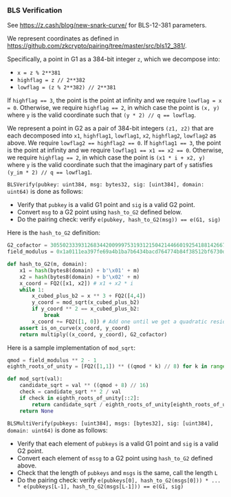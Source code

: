 ### BLS Verification

See https://z.cash/blog/new-snark-curve/ for BLS-12-381 parameters.

We represent coordinates as defined in https://github.com/zkcrypto/pairing/tree/master/src/bls12_381/.

Specifically, a point in G1 as a 384-bit integer `z`, which we decompose into:

* `x = z % 2**381`
* `highflag = z // 2**382`
* `lowflag = (z % 2**382) // 2**381`

If `highflag == 3`, the point is the point at infinity and we require `lowflag = x = 0`. Otherwise, we require `highflag == 2`, in which case the point is `(x, y)` where `y` is the valid coordinate such that `(y * 2) // q == lowflag`.

We represent a point in G2 as a pair of 384-bit integers `(z1, z2)` that are each decomposed into `x1`, `highflag1`, `lowflag1`, `x2`, `highflag2`, `lowflag2` as above. We require `lowflag2 == highflag2 == 0`. If `highflag1 == 3`, the point is the point at infinity and we require `lowflag1 == x1 == x2 == 0`. Otherwise, we require `highflag == 2`, in which case the point is `(x1 * i + x2, y)` where `y` is the valid coordinate such that the imaginary part of `y` satisfies `(y_im * 2) // q == lowflag1`.

`BLSVerify(pubkey: uint384, msg: bytes32, sig: [uint384], domain: uint64)` is done as follows:

* Verify that `pubkey` is a valid G1 point and `sig` is a valid G2 point.
* Convert `msg` to a G2 point using `hash_to_G2` defined below.
* Do the pairing check: verify `e(pubkey, hash_to_G2(msg)) == e(G1, sig)`

Here is the `hash_to_G2` definition:

```python
G2_cofactor = 305502333931268344200999753193121504214466019254188142667664032982267604182971884026507427359259977847832272839041616661285803823378372096355777062779109
field_modulus = 0x1a0111ea397fe69a4b1ba7b6434bacd764774b84f38512bf6730d2a0f6b0f6241eabfffeb153ffffb9feffffffffaaab

def hash_to_G2(m, domain):
    x1 = hash(bytes8(domain) + b'\x01' + m)
    x2 = hash(bytes8(domain) + b'\x02' + m)
    x_coord = FQ2([x1, x2]) # x1 + x2 * i
    while 1:
        x_cubed_plus_b2 = x ** 3 + FQ2([4,4])
        y_coord = mod_sqrt(x_cubed_plus_b2)
        if y_coord ** 2 == x_cubed_plus_b2:
            break
        x_coord += FQ2([1, 0]) # Add one until we get a quadratic residue
    assert is_on_curve(x_coord, y_coord)
    return multiply((x_coord, y_coord), G2_cofactor)
```

Here is a sample implementation of `mod_sqrt`:

```python
qmod = field_modulus ** 2 - 1
eighth_roots_of_unity = [FQ2([1,1]) ** ((qmod * k) // 8) for k in range(8)]

def mod_sqrt(val):
    candidate_sqrt = val ** ((qmod + 8) // 16)
    check = candidate_sqrt ** 2 / val
    if check in eighth_roots_of_unity[::2]:
        return candidate_sqrt / eighth_roots_of_unity[eighth_roots_of_unity.index(check) // 2]
    return None
```

`BLSMultiVerify(pubkeys: [uint384], msgs: [bytes32], sig: [uint384], domain: uint64)` is done as follows:

* Verify that each element of `pubkeys` is a valid G1 point and `sig` is a valid G2 point.
* Convert each element of `mssg` to a G2 point using `hash_to_G2` defined above.
* Check that the length of `pubkeys` and `msgs` is the same, call the length `L`
* Do the pairing check: verify `e(pubkeys[0], hash_to_G2(msgs[0])) * ... * e(pubkeys[L-1], hash_to_G2(msgs[L-1])) == e(G1, sig)`
